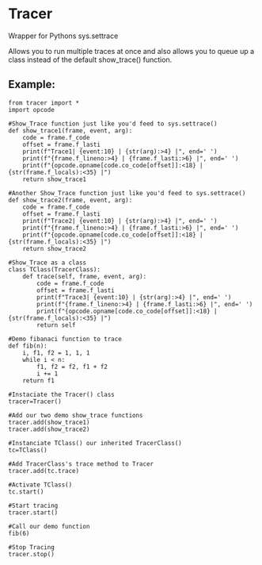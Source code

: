 # Tracer
Wrapper for Pythons sys.settrace

Allows you to run multiple traces at once and also allows you to queue up a class instead of the default show_trace() function.

## Example:
    from tracer import *
    import opcode

    #Show_Trace function just like you'd feed to sys.settrace()
    def show_trace1(frame, event, arg):
        code = frame.f_code
        offset = frame.f_lasti
        print(f"Trace1| {event:10} | {str(arg):>4} |", end=' ')
        print(f"{frame.f_lineno:>4} | {frame.f_lasti:>6} |", end=' ')
        print(f"{opcode.opname[code.co_code[offset]]:<18} | {str(frame.f_locals):<35} |")
        return show_trace1

    #Another Show_Trace function just like you'd feed to sys.settrace()
    def show_trace2(frame, event, arg):
        code = frame.f_code
        offset = frame.f_lasti
        print(f"Trace2| {event:10} | {str(arg):>4} |", end=' ')
        print(f"{frame.f_lineno:>4} | {frame.f_lasti:>6} |", end=' ')
        print(f"{opcode.opname[code.co_code[offset]]:<18} | {str(frame.f_locals):<35} |")
        return show_trace2

    #Show_Trace as a class
    class TClass(TracerClass):
        def trace(self, frame, event, arg):
            code = frame.f_code
            offset = frame.f_lasti
            print(f"Trace3| {event:10} | {str(arg):>4} |", end=' ')
            print(f"{frame.f_lineno:>4} | {frame.f_lasti:>6} |", end=' ')
            print(f"{opcode.opname[code.co_code[offset]]:<18} | {str(frame.f_locals):<35} |")
            return self

    #Demo fibanaci function to trace
    def fib(n):
        i, f1, f2 = 1, 1, 1
        while i < n:
            f1, f2 = f2, f1 + f2
            i += 1
        return f1

    #Instaciate the Tracer() class
    tracer=Tracer()

    #Add our two demo show_trace functions
    tracer.add(show_trace1)
    tracer.add(show_trace2)

    #Instanciate TClass() our inherited TracerClass()
    tc=TClass()

    #Add TracerClass's trace method to Tracer
    tracer.add(tc.trace)

    #Activate TClass()
    tc.start()

    #Start tracing
    tracer.start()

    #Call our demo function
    fib(6)

    #Stop Tracing
    tracer.stop()
